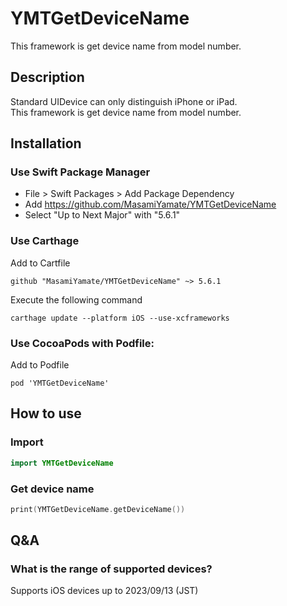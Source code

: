 # YMTGetDeviceName
This framework is get device name from model number.

## Description
Standard UIDevice can only distinguish iPhone or iPad.  
This framework is get device name from model number.

## Installation
### Use Swift Package Manager

- File > Swift Packages > Add Package Dependency
- Add https://github.com/MasamiYamate/YMTGetDeviceName
- Select "Up to Next Major" with "5.6.1"

### Use Carthage

Add to Cartfile

```
github "MasamiYamate/YMTGetDeviceName" ~> 5.6.1
```

Execute the following command

```
carthage update --platform iOS --use-xcframeworks
```


### Use CocoaPods with Podfile:

Add to Podfile

```
pod 'YMTGetDeviceName'
```



## How to use
### Import
```ViewController.swift
import YMTGetDeviceName
```

### Get device name
```ViewController.swift
print(YMTGetDeviceName.getDeviceName())
```

## Q&A
### What is the range of supported devices?
Supports iOS devices up to 2023/09/13 (JST)

